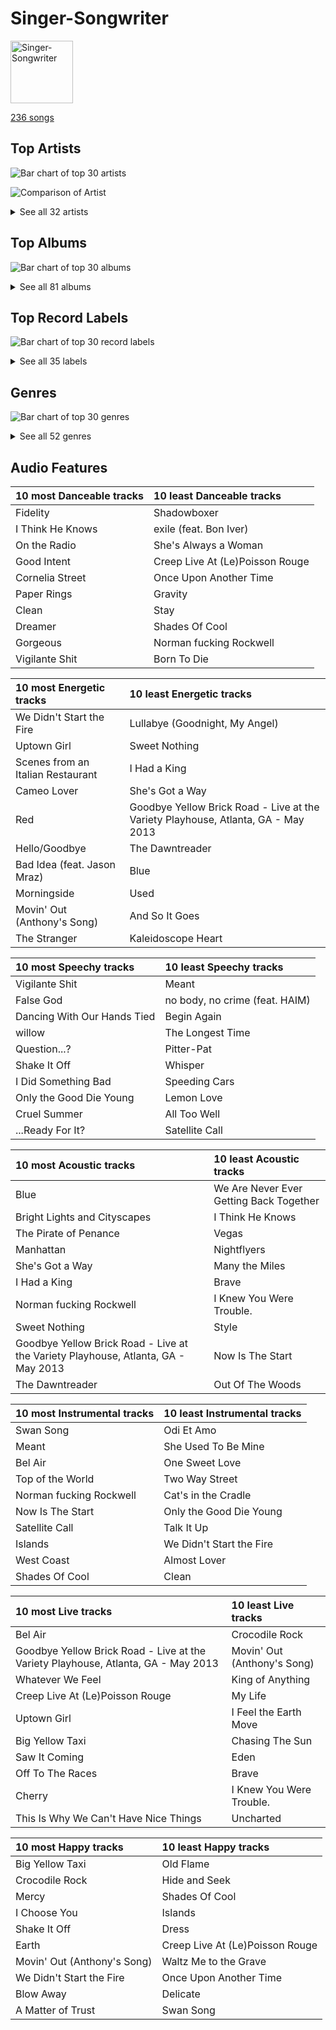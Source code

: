 # Singer-Songwriter


<img src="https://mosaic.scdn.co/640/ab67616d0000b273022b4010e20659300f42c375ab67616d0000b2730e402844f1b6be3102d339f2ab67616d0000b2733378545422c5257483f6230eab67616d0000b273db9c8abe838bbfb28ed5cc06" alt="Singer-Songwriter" width="100" />

[236 songs](singer_songwriter_tracks.md)

## Top Artists

![Bar chart of top 30 artists](../images/playlists/singer_songwriter/artists.png)

![Comparison of Artist](../images/playlists/singer_songwriter/artists_comparison.png)


<details>
<summary>See all 32 artists</summary>

|   Number of Tracks | Art                                                                                              | Artist                                         | 🔗                                                           |
|-------------------:|:-------------------------------------------------------------------------------------------------|:-----------------------------------------------|:------------------------------------------------------------|
|                 60 | <img src="https://i.scdn.co/image/ab6761610000e5eb0bae7cfd3b32b10154e0b8b3" alt="" width="50" /> | [Sara Bareilles](../artists/sara_bareilles.md) | [🔗](https://open.spotify.com/artist/2Sqr0DXoaYABbjBo9HaMkM) |
|                 56 | <img src="https://i.scdn.co/image/ab6761610000e5eb5a00969a4698c3132a15fbb0" alt="" width="50" /> | [Taylor Swift](../artists/taylor_swift.md)     | [🔗](https://open.spotify.com/artist/06HL4z0CvFAxyc27GXpf02) |
|                 22 | <img src="https://i.scdn.co/image/ab6761610000e5eb712c7643e8aa18a4aca6c811" alt="" width="50" /> | [Billy Joel](../artists/billy_joel.md)         | [🔗](https://open.spotify.com/artist/6zFYqv1mOsgBRQbae3JJ9e) |
|                 18 | <img src="https://i.scdn.co/image/ab6761610000e5ebc5903678d3db18e271e42be0" alt="" width="50" /> | [Lana Del Rey](../artists/lana_del_rey.md)     | [🔗](https://open.spotify.com/artist/00FQb4jTyendYWaN8pK0wa) |
|                  9 | <img src="https://i.scdn.co/image/ab6761610000e5eb5e92b1ddbbbc66454d44a2c4" alt="" width="50" /> | [Kimbra](../artists/kimbra.md)                 | [🔗](https://open.spotify.com/artist/6hk7Yq1DU9QcCCrz9uc0Ti) |
|                  8 | <img src="https://i.scdn.co/image/ab6761610000e5eb4622b02ee5bd6a21f50ca323" alt="" width="50" /> | Imogen Heap                                    | [🔗](https://open.spotify.com/artist/6Xb4ezwoAQC4516kI89nWz) |
|                  8 | <img src="https://i.scdn.co/image/68cfb061951dbd44c95422a54cb70baec0722ca3" alt="" width="50" /> | Joni Mitchell                                  | [🔗](https://open.spotify.com/artist/5hW4L92KnC6dX9t7tYM4Ve) |
|                  7 | <img src="https://i.scdn.co/image/ab6761610000e5eb271320bcc15789b23aa83a44" alt="" width="50" /> | Erin McCarley                                  | [🔗](https://open.spotify.com/artist/6Y4bCmUNPDKqc7dHkVvgim) |
|                  7 | <img src="https://i.scdn.co/image/15b7ee7550ed4472700d573803ff90f2967f84d1" alt="" width="50" /> | A Fine Frenzy                                  | [🔗](https://open.spotify.com/artist/5dTYaRzOn4rXGBLH052EeQ) |
|                  7 | <img src="https://i.scdn.co/image/ab6761610000e5eb83c74866e5bc047479cd3413" alt="" width="50" /> | Sammy Rae & The Friends                        | [🔗](https://open.spotify.com/artist/3lFDsTyYNPQc8WzJExnQWn) |
|                  6 | <img src="https://i.scdn.co/image/ab6761610000e5eb0a7388b95df960b5c0da8970" alt="" width="50" /> | Elton John                                     | [🔗](https://open.spotify.com/artist/3PhoLpVuITZKcymswpck5b) |
|                  5 | <img src="https://i.scdn.co/image/ab6761610000e5eb6eff35941dca1f9461944174" alt="" width="50" /> | Elizaveta                                      | [🔗](https://open.spotify.com/artist/2a9bCkqCkLvXM0s3uPvR7M) |
|                  4 | <img src="https://i.scdn.co/image/ab6761610000e5eba36a9f95d59ab791d5e897e9" alt="" width="50" /> | Regina Spektor                                 | [🔗](https://open.spotify.com/artist/3z6Gk257P9jNcZbBXJNX5i) |
|                  3 | <img src="https://i.scdn.co/image/9a03437da395d999755edacccc24779a97254b89" alt="" width="50" /> | Aslyn                                          | [🔗](https://open.spotify.com/artist/6seR0G84QQq1NIW844E7Qq) |
|                  3 | <img src="https://i.scdn.co/image/ab6761610000e5ebce8d5be6690c6964069ab8e0" alt="" width="50" /> | Jason Mraz                                     | [🔗](https://open.spotify.com/artist/4phGZZrJZRo4ElhRtViYdl) |
|                  2 | <img src="https://i.scdn.co/image/ab6761610000e5eba5fc004270bdfc9fee7f55f4" alt="" width="50" /> | Jon McLaughlin                                 | [🔗](https://open.spotify.com/artist/6z29S0IoiBJpSMP8plyCj7) |
|                  2 | <img src="https://i.scdn.co/image/813fde33623cbfd065053789cf1ffb22b55efd4a" alt="" width="50" /> | Carole King                                    | [🔗](https://open.spotify.com/artist/319yZVtYM9MBGqmSQnMyY6) |
|                  1 | <img src="https://i.scdn.co/image/ab6761610000e5eb9236c8060febc7d7fc7ea8c4" alt="" width="50" /> | Rachael Yamagata                               | [🔗](https://open.spotify.com/artist/7w0qj2HiAPIeUcoPogvOZ6) |
|                  1 | <img src="https://i.scdn.co/image/ab6761610000e5eb61769824ec381aca10903955" alt="" width="50" /> | Wyvern Lingo                                   | [🔗](https://open.spotify.com/artist/7etzKNDxaZ1LefgbGrexsN) |
|                  1 | <img src="https://i.scdn.co/image/ab6761610000e5ebb9fd176e4277aed3ced3e732" alt="" width="50" /> | Emily King                                     | [🔗](https://open.spotify.com/artist/6jlWj6y00bMQt8XoKuCjyZ) |
|                  1 | <img src="https://i.scdn.co/image/ab6761610000e5eb9bc0756eb16b241111bbc72b" alt="" width="50" /> | Colbie Caillat                                 | [🔗](https://open.spotify.com/artist/6aZyMrc4doVtZyKNilOmwu) |
|                  1 | <img src="https://i.scdn.co/image/ab6761610000e5eb07ccdb9ab1ac27384a990ff9" alt="" width="50" /> | Feist                                          | [🔗](https://open.spotify.com/artist/6CWTBjOJK75cTE8Xv8u1kj) |
|                  1 | <img src="https://i.scdn.co/image/ab6761610000e5eb1d8a4653fd6d0725521725bb" alt="" width="50" /> | James Smith                                    | [🔗](https://open.spotify.com/artist/543ccHFPnZfJMD8tRGPtu7) |
|                  1 | <img src="https://i.scdn.co/image/ab6761610000e5eb465e5c53b8387313f81218b3" alt="" width="50" /> | Gracie Abrams                                  | [🔗](https://open.spotify.com/artist/4tuJ0bMpJh08umKkEXKUI5) |
|                  1 | <img src="https://i.scdn.co/image/ab6761610000e5eba688abfbbed1037befa47232" alt="" width="50" /> | HAIM                                           | [🔗](https://open.spotify.com/artist/4Ui2kfOqGujY81UcPrb5KE) |
|                  1 | <img src="https://i.scdn.co/image/ab6761610000e5eb67be065df01f37a3880216be" alt="" width="50" /> | Bon Iver                                       | [🔗](https://open.spotify.com/artist/4LEiUm1SRbFMgfqnQTwUbQ) |
|                  1 | <img src="https://i.scdn.co/image/ab67616d0000b273743ebb11200358b5c050f542" alt="" width="50" /> | Harry Chapin                                   | [🔗](https://open.spotify.com/artist/42q4Ivs7tAiCZ5C7eG5q4c) |
|                  1 | <img src="https://i.scdn.co/image/ab6761610000e5ebf178cbda9bd9a389581ff021" alt="" width="50" /> | Fiona Apple                                    | [🔗](https://open.spotify.com/artist/3g2kUQ6tHLLbmkV7T4GPtL) |
|                  1 | <img src="https://i.scdn.co/image/ab6772690000c46c50e750d1aed632c37a450ffb" alt="" width="50" /> | Duffy                                          | [🔗](https://open.spotify.com/artist/37NqXwtb6nIEqRt4EJSoIO) |
|                  1 | <img src="https://i.scdn.co/image/ab6761610000e5eb5ec0ed4b4cd16649c0ded8a7" alt="" width="50" /> | Brandi Carlile                                 | [🔗](https://open.spotify.com/artist/2sG4zTOLvjKG1PSoOyf5Ej) |
|                  1 | <img src="https://i.scdn.co/image/ab6761610000e5ebba2945304f98466b7d67f261" alt="" width="50" /> | Birdy                                          | [🔗](https://open.spotify.com/artist/2WX2uTcsvV5OnS0inACecP) |
|                  1 | <img src="https://i.scdn.co/image/ab6761610000e5eb84edb8fc7e5a460d4e3664e5" alt="" width="50" /> | Carrie Manolakos                               | [🔗](https://open.spotify.com/artist/15ptZqEJWDBnhVx6fqaCWV) |

</details>


## Top Albums

![Bar chart of top 30 albums](../images/playlists/singer_songwriter/albums.png)


<details>
<summary>See all 81 albums</summary>

|   Number of Tracks | Art                                                                                              | Album                                       | 🔗                                                          |
|-------------------:|:-------------------------------------------------------------------------------------------------|:--------------------------------------------|:-----------------------------------------------------------|
|                 13 | <img src="https://i.scdn.co/image/ab67616d0000b2733fa3caf3da101e3cd28a53a6" alt="" width="50" /> | Kaleidoscope Heart                          | [🔗](https://open.spotify.com/album/627ukPRwYxyBREHxBq0vGJ) |
|                 12 | <img src="https://i.scdn.co/image/ab67616d0000b273022b4010e20659300f42c375" alt="" width="50" /> | The Blessed Unrest                          | [🔗](https://open.spotify.com/album/7lpbyGc4fHsQkBTsfWVBhp) |
|                 12 | <img src="https://i.scdn.co/image/ab67616d0000b2731c3e0a58f3ee28af2922e351" alt="" width="50" /> | Little Voice                                | [🔗](https://open.spotify.com/album/2Z9WUERfMjOgQ6ze9TcGbF) |
|                 10 | <img src="https://i.scdn.co/image/ab67616d0000b273da5d5aeeabacacc1263c0f4b" alt="" width="50" /> | reputation                                  | [🔗](https://open.spotify.com/album/6DEjYFkNZh67HP7R9PSZvv) |
|                 10 | <img src="https://i.scdn.co/image/ab67616d0000b27395f754318336a07e85ec59bc" alt="" width="50" /> | folklore                                    | [🔗](https://open.spotify.com/album/2fenSS68JI1h4Fo296JfGr) |
|                 10 | <img src="https://i.scdn.co/image/ab67616d0000b2739e7dad80eb4bb664ff9e6fc8" alt="" width="50" /> | Amidst the Chaos (Bonus Version)            | [🔗](https://open.spotify.com/album/5x2sDapUIdq0qk1ezff3gm) |
|                  8 | <img src="https://i.scdn.co/image/ab67616d0000b273e787cffec20aa2a396a61647" alt="" width="50" /> | Lover                                       | [🔗](https://open.spotify.com/album/1NAmidJlEaVgA3MpcPFYGq) |
|                  8 | <img src="https://i.scdn.co/image/ab67616d0000b2739abdf14e6058bd3903686148" alt="" width="50" /> | 1989                                        | [🔗](https://open.spotify.com/album/2QJmrSgbdM35R67eoGQo4j) |
|                  7 | <img src="https://i.scdn.co/image/ab67616d0000b273d0ec2db731952a7efabc6397" alt="" width="50" /> | Vows (Deluxe Version)                       | [🔗](https://open.spotify.com/album/6V9rvW05Um5bIHePPfeI8p) |
|                  7 | <img src="https://i.scdn.co/image/ab67616d0000b273bb54dde68cd23e2a268ae0f5" alt="" width="50" /> | Midnights                                   | [🔗](https://open.spotify.com/album/151w1FgRZfnKZA9FEcg9Z3) |
|                  7 | <img src="https://i.scdn.co/image/ab67616d0000b2734280a158a96c9b0274eb7e99" alt="" width="50" /> | Love, Save The Empty                        | [🔗](https://open.spotify.com/album/1tF7625TFqvfzMbappj1pQ) |
|                  6 | <img src="https://i.scdn.co/image/ab67616d0000b2737acf0cb659dceb25ddbfd39a" alt="" width="50" /> | What's Inside: Songs from Waitress          | [🔗](https://open.spotify.com/album/1s6codM2ZAB008t9GTyaEk) |
|                  6 | <img src="https://i.scdn.co/image/ab67616d0000b273a1c37f3fd969287c03482c3b" alt="" width="50" /> | Born To Die                                 | [🔗](https://open.spotify.com/album/4X8hAqIWpQyQks2yRhyqs4) |
|                  5 | <img src="https://i.scdn.co/image/ab67616d0000b2738a6dbac0b74bd2484189ea5f" alt="" width="50" /> | The Stranger                                | [🔗](https://open.spotify.com/album/3IILMjMMnoN2sKzgesX8KV) |
|                  5 | <img src="https://i.scdn.co/image/ab67616d0000b2731cb638deee3de9a9060ca6aa" alt="" width="50" /> | Once Upon Another Time                      | [🔗](https://open.spotify.com/album/1PrqYZJRzGNf8AsSOraxnZ) |
|                  4 | <img src="https://i.scdn.co/image/ab67616d0000b273c1b7ec01d1c069683ddbe76e" alt="" width="50" /> | The Good Life                               | [🔗](https://open.spotify.com/album/2xCZSSa0kfIJFDhQR8bYar) |
|                  4 | <img src="https://i.scdn.co/image/ab67616d0000b27396384c98ac4f3e7c2440f5b5" alt="" width="50" /> | Red                                         | [🔗](https://open.spotify.com/album/1EoDsNmgTLtmwe1BDAVxV5) |
|                  4 | <img src="https://i.scdn.co/image/ab67616d0000b27317dc79c9dc42ed849bba7020" alt="" width="50" /> | Ellipse                                     | [🔗](https://open.spotify.com/album/5AYKGPzPBJNHeKehCxMaq0) |
|                  4 | <img src="https://i.scdn.co/image/ab67616d0000b273156f329b3c2b3ce752d9e614" alt="" width="50" /> | Beatrix Runs                                | [🔗](https://open.spotify.com/album/7HsPaYQbCYnxosF5WiSlEA) |
|                  3 | <img src="https://i.scdn.co/image/ab67616d0000b2731624590458126fc8b8c64c2f" alt="" width="50" /> | Ultraviolence (Deluxe)                      | [🔗](https://open.spotify.com/album/1ORxRsK3MrSLvh7VQTF01F) |
|                  3 | <img src="https://i.scdn.co/image/ab67616d0000b273866872ba52cf201fc33995cc" alt="" width="50" /> | Speak for Yourself                          | [🔗](https://open.spotify.com/album/0t0Cr8jA63wlm8nWj7qfvJ) |
|                  3 | <img src="https://i.scdn.co/image/ab67616d0000b273b4844a368bd9679f1db5a4fb" alt="" width="50" /> | Song to a Seagull                           | [🔗](https://open.spotify.com/album/6rg3WTvmv68Vd6tgR0yS0E) |
|                  3 | <img src="https://i.scdn.co/image/ab67616d0000b273119ad2ebc0d33edf847ed8c6" alt="" width="50" /> | One Cell In The Sea                         | [🔗](https://open.spotify.com/album/0Ot7MEgreG2R93aN42M9iK) |
|                  3 | <img src="https://i.scdn.co/image/ab67616d0000b273879e9318cb9f4e05ee552ac9" alt="" width="50" /> | Norman Fucking Rockwell!                    | [🔗](https://open.spotify.com/album/5XpEKORZ4y6OrCZSKsi46A) |
|                  3 | <img src="https://i.scdn.co/image/ab67616d0000b2730e402844f1b6be3102d339f2" alt="" width="50" /> | Lemon Love                                  | [🔗](https://open.spotify.com/album/5YToJrWwzdA6W2NxxDoteE) |
|                  3 | <img src="https://i.scdn.co/image/ab67616d0000b2737b25c072237f29ee50025fdc" alt="" width="50" /> | Fearless                                    | [🔗](https://open.spotify.com/album/2dqn5yOQWdyGwOpOIi9O4x) |
|                  3 | <img src="https://i.scdn.co/image/ab67616d0000b273e7b8e0abcd5cdc4c8b5a238c" alt="" width="50" /> | Bomb In A Birdcage                          | [🔗](https://open.spotify.com/album/07IV5RxLvAUeZbcPm4zOzn) |
|                  3 | <img src="https://i.scdn.co/image/ab67616d0000b273e9f77be85457110ebf304da7" alt="" width="50" /> | Blue                                        | [🔗](https://open.spotify.com/album/1vz94WpXDVYIEGja8cjFNa) |
|                  3 | <img src="https://i.scdn.co/image/ab67616d0000b2732d81f491319b86356eb10c4e" alt="" width="50" /> | Begin to Hope                               | [🔗](https://open.spotify.com/album/4L4tcx3itXbtx5kuchKhFE) |
|                  2 | <img src="https://i.scdn.co/image/ab67616d0000b27333b8541201f1ef38941024be" alt="" width="50" /> | evermore                                    | [🔗](https://open.spotify.com/album/2Xoteh7uEpea4TohMxjtaq) |
|                  2 | <img src="https://i.scdn.co/image/ab67616d0000b2730f2e51f7121539e221c51161" alt="" width="50" /> | We Sing. We Dance. We Steal Things.         | [🔗](https://open.spotify.com/album/04G0YylSjvDQZrjOfE5jA5) |
|                  2 | <img src="https://i.scdn.co/image/ab67616d0000b2736ce61113662ecf693b605ee5" alt="" width="50" /> | The Stranger (Legacy Edition)               | [🔗](https://open.spotify.com/album/1Mhn9VosyjtWn4dMPFlna6) |
|                  2 | <img src="https://i.scdn.co/image/ab67616d0000b27323350feac07f56d8b96f33d5" alt="" width="50" /> | Tapestry                                    | [🔗](https://open.spotify.com/album/12n11cgnpjXKLeqrnIERoS) |
|                  2 | <img src="https://i.scdn.co/image/ab67616d0000b2731946747b8692919f98918ec4" alt="" width="50" /> | Storm Front                                 | [🔗](https://open.spotify.com/album/1Vw2uoVkLAJFVViJ1QyK1D) |
|                  2 | <img src="https://i.scdn.co/image/ab67616d0000b273e11a75a2f2ff39cec788a015" alt="" width="50" /> | Speak Now                                   | [🔗](https://open.spotify.com/album/5MfAxS5zz8MlfROjGQVXhy) |
|                  2 | <img src="https://i.scdn.co/image/ab67616d0000b273d81c87cd4fa07351a5d14a71" alt="" width="50" /> | River Of Dreams                             | [🔗](https://open.spotify.com/album/4HPnwQJAEvTY910q4RNeOu) |
|                  2 | <img src="https://i.scdn.co/image/ab67616d0000b273db9c8abe838bbfb28ed5cc06" alt="" width="50" /> | Piano Man                                   | [🔗](https://open.spotify.com/album/77ErLrVvYETIlQJHAwhfIH) |
|                  2 | <img src="https://i.scdn.co/image/ab67616d0000b27395e2fd1accb339fa14878190" alt="" width="50" /> | Lust For Life                               | [🔗](https://open.spotify.com/album/7xYiTrbTL57QO0bb4hXIKo) |
|                  2 | <img src="https://i.scdn.co/image/ab67616d0000b273f72f1e38e9bd48f18a17ed9b" alt="" width="50" /> | Goodbye Yellow Brick Road (Remastered)      | [🔗](https://open.spotify.com/album/5WupqgR68HfuHt3BMJtgun) |
|                  2 | <img src="https://i.scdn.co/image/ab67616d0000b273814cbc4746358a25c84c62e7" alt="" width="50" /> | An Innocent Man                             | [🔗](https://open.spotify.com/album/3R3x4zIabsvpD3yxqLaUpc) |
|                  2 | <img src="https://i.scdn.co/image/ab67616d0000b2731d4675d5a0345bb93686e4b6" alt="" width="50" /> | 52nd Street                                 | [🔗](https://open.spotify.com/album/1HmCO8VK98AU6EXPOjGYyI) |
|                  1 | <img src="https://i.scdn.co/image/ab67616d0000b27355c38bc34d1fe852f2657c2e" alt="" width="50" /> | minor                                       | [🔗](https://open.spotify.com/album/2UZw04wDxLVceADw2Gi1Qy) |
|                  1 | <img src="https://i.scdn.co/image/ab67616d0000b273d7fb3e4c63020039d1cff6b2" alt="" width="50" /> | Young And Beautiful                         | [🔗](https://open.spotify.com/album/1D92WOHWUI2AGQCCdplcXL) |
|                  1 | <img src="https://i.scdn.co/image/ab67616d0000b2736668cca4cf49b642d43316e5" alt="" width="50" /> | Whatever We Feel                            | [🔗](https://open.spotify.com/album/5Lg9bnBTPSu0Xg7MRERveZ) |
|                  1 | <img src="https://i.scdn.co/image/ab67616d0000b273315994fdfb86d9bcb40337ba" alt="" width="50" /> | Verities & Balderdash                       | [🔗](https://open.spotify.com/album/3nta4nhqWoWjc6LmHIB0kT) |
|                  1 | <img src="https://i.scdn.co/image/ab67616d0000b273d1731f2c0e1c2c8957f35c76" alt="" width="50" /> | Turnstiles                                  | [🔗](https://open.spotify.com/album/7GiLfxL1su3MSqz7pmKMZi) |
|                  1 | <img src="https://i.scdn.co/image/ab67616d0000b273b254ca0983d65ede8e3d2f7a" alt="" width="50" /> | Tidal                                       | [🔗](https://open.spotify.com/album/5gVBXH8MT6zfdRkjp7qT18) |
|                  1 | <img src="https://i.scdn.co/image/ab67616d0000b2736fbd5300d0f51be963360367" alt="" width="50" /> | The Widow Knows E.P.                        | [🔗](https://open.spotify.com/album/548WnictHrfJKj2u6tXqFe) |
|                  1 | <img src="https://i.scdn.co/image/ab67616d0000b273b17d3cdd360973516ade9e6d" alt="" width="50" /> | The Reminder                                | [🔗](https://open.spotify.com/album/7bTdGfczXffzzNE9ssJj4Z) |
|                  1 | <img src="https://i.scdn.co/image/ab67616d0000b273e5e5f24cf490dfc7041eafc3" alt="" width="50" /> | The Nylon Curtain                           | [🔗](https://open.spotify.com/album/50bajZpetfL5T0iRCOR74J) |
|                  1 | <img src="https://i.scdn.co/image/ab67616d0000b27369b3dd10eee85bb2652c3b05" alt="" width="50" /> | The Golden Echo                             | [🔗](https://open.spotify.com/album/66hoUkjxM7tVQwu7bZocwP) |
|                  1 | <img src="https://i.scdn.co/image/ab67616d0000b273800f95060baebdd6aea0f4b9" alt="" width="50" /> | The Bridge                                  | [🔗](https://open.spotify.com/album/2fRxSC6FtiAkhEDVZr2seH) |
|                  1 | <img src="https://i.scdn.co/image/ab67616d0000b273cf31c7be8a9eea69d98c37c4" alt="" width="50" /> | Sides                                       | [🔗](https://open.spotify.com/album/5alIr9JGPvOQwPLphm0beJ) |
|                  1 | <img src="https://i.scdn.co/image/ab67616d0000b2730c97441be2b2856cbda9bcdf" alt="" width="50" /> | Saw It Coming                               | [🔗](https://open.spotify.com/album/0SPZ4equvZdVOPzOYrS8pJ) |
|                  1 | <img src="https://i.scdn.co/image/ab67616d0000b27387c95c59b33bdfdafc25a813" alt="" width="50" /> | Rockferry                                   | [🔗](https://open.spotify.com/album/6freV6eqxuFjSr3E93Oqtz) |
|                  1 | <img src="https://i.scdn.co/image/ab67616d0000b273a7613d346501b828b56a0bc3" alt="" width="50" /> | Red (Deluxe Edition)                        | [🔗](https://open.spotify.com/album/1KlU96Hw9nlvqpBPlSqcTV) |
|                  1 | <img src="https://i.scdn.co/image/ab67616d0000b273d56201d2b07c5950c540f0c8" alt="" width="50" /> | Primal Heart                                | [🔗](https://open.spotify.com/album/4pj0BkJ7u39i009oqe8V79) |
|                  1 | <img src="https://i.scdn.co/image/ab67616d0000b2734123029b8c0648e8f1fad18a" alt="" width="50" /> | Paradise                                    | [🔗](https://open.spotify.com/album/1JnjcAIKQ9TSJFVFierTB8) |
|                  1 | <img src="https://i.scdn.co/image/ab67616d0000b2732cf1dcc65396176307f23524" alt="" width="50" /> | PINES                                       | [🔗](https://open.spotify.com/album/1876e9QcHkJ3Hgo4NqKXBN) |
|                  1 | <img src="https://i.scdn.co/image/ab67616d0000b2735da1093d047cc15eb66d27cf" alt="" width="50" /> | OK Now                                      | [🔗](https://open.spotify.com/album/3fKJJQFV6a61fnKYDDj2LU) |
|                  1 | <img src="https://i.scdn.co/image/ab67616d0000b2738d0e2c824f8328bf7caf1b19" alt="" width="50" /> | Messenger                                   | [🔗](https://open.spotify.com/album/3yQJY0tg0M2rQwWYUgkVQp) |
|                  1 | <img src="https://i.scdn.co/image/ab67616d0000b273d03ab2da904d8251a87bbc31" alt="" width="50" /> | Madman Across The Water                     | [🔗](https://open.spotify.com/album/2OZbaW9tgO62ndm375lFZr) |
|                  1 | <img src="https://i.scdn.co/image/ab67616d0000b2739f48d446654c7b8b9b7bc58b" alt="" width="50" /> | Little Love - EP                            | [🔗](https://open.spotify.com/album/2PLM1yTphJeFZg01Xiaumc) |
|                  1 | <img src="https://i.scdn.co/image/ab67616d0000b2730058fcf8f649ae1b05f6c163" alt="" width="50" /> | Ladies of the Canyon                        | [🔗](https://open.spotify.com/album/7JOdtLDLyXJIppDRB7kxr9) |
|                  1 | <img src="https://i.scdn.co/image/ab67616d0000b273ae62cadb0b437ff1c5ea0310" alt="" width="50" /> | Jackie Onassis                              | [🔗](https://open.spotify.com/album/3RaVt6xWjSVMFrMdLqoDrN) |
|                  1 | <img src="https://i.scdn.co/image/ab67616d0000b27327c371084dee1b83e614798d" alt="" width="50" /> | Indiana                                     | [🔗](https://open.spotify.com/album/2UpO4j1Zpptiwk3wbUIWmU) |
|                  1 | <img src="https://i.scdn.co/image/ab67616d0000b2733009007708ab5134936a58b3" alt="" width="50" /> | Honky Chateau                               | [🔗](https://open.spotify.com/album/2ei2X6ghPnw7YRwQtAH075) |
|                  1 | <img src="https://i.scdn.co/image/ab67616d0000b273a3b3f48ca81acacb3ad4ec8a" alt="" width="50" /> | Honeymoon                                   | [🔗](https://open.spotify.com/album/2DpEBrjCur1ythIZ10gJWw) |
|                  1 | <img src="https://i.scdn.co/image/ab67616d0000b273fcfd8d2e1bb9f0d4fbe5794d" alt="" width="50" /> | Happenstance (Deluxe Version)               | [🔗](https://open.spotify.com/album/66p6CIMdxQFO3Igg9xo14a) |
|                  1 | <img src="https://i.scdn.co/image/ab67616d0000b27389d2970ad135571a0243ca31" alt="" width="50" /> | Goodnight And Go                            | [🔗](https://open.spotify.com/album/3JYjYjUAoBjxXr1W8eDVLV) |
|                  1 | <img src="https://i.scdn.co/image/ab67616d0000b27322d5199692d318c28d6c7d9b" alt="" width="50" /> | Glass Houses                                | [🔗](https://open.spotify.com/album/5sztejERqpktXEdemlUvU5) |
|                  1 | <img src="https://i.scdn.co/image/ab67616d0000b273a48964b5d9a3d6968ae3e0de" alt="" width="50" /> | Fearless (Taylor's Version)                 | [🔗](https://open.spotify.com/album/4hDok0OAJd57SGIT8xuWJH) |
|                  1 | <img src="https://i.scdn.co/image/ab67616d0000b2738c8d5428b693308705e7caca" alt="" width="50" /> | Far                                         | [🔗](https://open.spotify.com/album/5t0lQDPLF22wmWCtSZkIVv) |
|                  1 | <img src="https://i.scdn.co/image/ab67616d0000b2734b292ed7c7360a04d3d6b74a" alt="" width="50" /> | Elton John                                  | [🔗](https://open.spotify.com/album/69P9Ro0W286yLFgYwrGVN0) |
|                  1 | <img src="https://i.scdn.co/image/ab67616d0000b273f67fbf0d465cca2b3e25af96" alt="" width="50" /> | Don't Shoot Me I'm Only The Piano Player    | [🔗](https://open.spotify.com/album/1reJ8DttK5EGwdyf7y9FBR) |
|                  1 | <img src="https://i.scdn.co/image/ab67616d0000b273ba49075f7bba31bdadbdf012" alt="" width="50" /> | Creep Live At (Le)Poisson Rouge             | [🔗](https://open.spotify.com/album/3tzHjGnv1WpG78SzgRKFIi) |
|                  1 | <img src="https://i.scdn.co/image/ab67616d0000b273909f0333c8c1a821a7eea703" alt="" width="50" /> | Court and Spark                             | [🔗](https://open.spotify.com/album/2akjxkzFolkeV72Yyv5KrM) |
|                  1 | <img src="https://i.scdn.co/image/ab67616d0000b273431daec5815fd0255437b43b" alt="" width="50" /> | Cold Spring Harbor                          | [🔗](https://open.spotify.com/album/274rMlKrr22086ohmwAJZA) |
|                  1 | <img src="https://i.scdn.co/image/ab67616d0000b27338216a01881aff4e54a0850d" alt="" width="50" /> | Brave Enough: Live at the Variety Playhouse | [🔗](https://open.spotify.com/album/7L4ZgnQqEhCEsV9GnMeXtE) |
|                  1 | <img src="https://i.scdn.co/image/ab67616d0000b273cdebae610076f51e8b7b20f4" alt="" width="50" /> | Birdy                                       | [🔗](https://open.spotify.com/album/1WGjSVIw0TVfbp5KrOFiP0) |
|                  1 | <img src="https://i.scdn.co/image/ab67616d0000b273f5aac98410fb9e64e29827d4" alt="" width="50" /> | Bear Creek                                  | [🔗](https://open.spotify.com/album/5b8YTIrc88vdnfRguZqvVE) |

</details>


## Top Record Labels

![Bar chart of top 30 record labels](../images/playlists/singer_songwriter/labels.png)


<details>
<summary>See all 35 labels</summary>

|   Number of Tracks | Label                                                                                                       |
|-------------------:|:------------------------------------------------------------------------------------------------------------|
|                 61 | [Epic](../labels/epic.md)                                                                                   |
|                 28 | [Taylor Swift](../labels/taylor_swift.md)                                                                   |
|                 28 | [Big Machine Records](../labels/big_machine_records.md)                                                     |
|                 23 | [Columbia](../labels/columbia.md)                                                                           |
|                 18 | [Polydor Records](../labels/polydor_records.md)                                                             |
|                  9 | [Warner Records](../labels/warner_records.md)                                                               |
|                  9 | [Rhino](../labels/rhino.md)                                                                                 |
|                  7 | [Virgin Records](../labels/virgin_records.md)                                                               |
|                  7 | [Universal (MT)](../labels/universal__mt_.md)                                                               |
|                  7 | [Nettwerk Records](../labels/nettwerk_records.md)                                                           |
|                  4 | [Universal Music LLC](../labels/universal_music_llc.md)                                                     |
|                  4 | [Sire](../labels/sire.md)                                                                                   |
|                  4 | [RCA Records Label](../labels/rca_records_label.md)                                                         |
|                  4 | [Legacy](../labels/legacy.md)                                                                               |
|                  4 | [EMI](../labels/emi.md)                                                                                     |
|                  3 | [UMC (Universal Music Catalogue)](../labels/umc__universal_music_catalogue_.md)                             |
|                  3 | [Sony BMG Music UK](../labels/sony_bmg_music_uk.md)                                                         |
|                  3 | [Capitol Records](../labels/capitol_records.md)                                                             |
|                  2 | [Ode](../labels/ode.md)                                                                                     |
|                  2 | [Island Def Jam](../labels/island_def_jam.md)                                                               |
|                  2 | [Atlantic Records](../labels/atlantic_records.md)                                                           |
|                  2 | [ATG](../labels/atg.md)                                                                                     |
|                  1 | [under exclusive license to Interscope Records](../labels/under_exclusive_license_to_interscope_records.md) |
|                  1 | [Wyvern Lingo](../labels/wyvern_lingo.md)                                                                   |
|                  1 | [Work](../labels/work.md)                                                                                   |
|                  1 | [Universal Music Division Polydor](../labels/universal_music_division_polydor.md)                           |
|                  1 | [RCA Victor](../labels/rca_victor.md)                                                                       |
|                  1 | [Private Music](../labels/private_music.md)                                                                 |
|                  1 | [Gracie Abrams](../labels/gracie_abrams.md)                                                                 |
|                  1 | [Flower Army Records](../labels/flower_army_records.md)                                                     |
|                  1 | [Elektra](../labels/elektra.md)                                                                             |
|                  1 | [Clean Slate](../labels/clean_slate.md)                                                                     |
|                  1 | [Carrie Manolakos](../labels/carrie_manolakos.md)                                                           |
|                  1 | [Atlantic Records UK](../labels/atlantic_records_uk.md)                                                     |
|                  1 | [ATO Records](../labels/ato_records.md)                                                                     |

</details>


## Genres

![Bar chart of top 30 genres](../images/playlists/singer_songwriter/genres.png)


<details>
<summary>See all 52 genres</summary>

|   Number of Tracks | Genre                                               |
|-------------------:|:----------------------------------------------------|
|                137 | [pop](../genres/pop.md)                             |
|                 82 | [acoustic pop](../genres/acoustic_pop.md)           |
|                 80 | [lilith](../genres/lilith.md)                       |
|                 71 | [neo mellow](../genres/neo_mellow.md)               |
|                 63 | [pop rock](../genres/pop_rock.md)                   |
|                 59 | [hollywood](../genres/hollywood.md)                 |
|                 35 | [singer-songwriter](../genres/singer_songwriter.md) |
|                 35 | piano rock                                          |
|                 31 | [mellow gold](../genres/mellow_gold.md)             |
|                 25 | [soft rock](../genres/soft_rock.md)                 |
|                 25 | [classic rock](../genres/classic_rock.md)           |
|                 24 | [rock](../genres/rock.md)                           |
|                 22 | indie pop                                           |
|                 18 | [art pop](../genres/art_pop.md)                     |
|                 12 | folk                                                |
|                 11 | folk rock                                           |
|                  9 | nz pop                                              |
|                  9 | [electropop](../genres/electropop.md)               |
|                  9 | bergen indie                                        |
|                  8 | nyc pop                                             |
|                  8 | metropopolis                                        |
|                  8 | indie r&b                                           |
|                  8 | etherpop                                            |
|                  8 | canadian singer-songwriter                          |
|                  6 | glam rock                                           |
|                  5 | deep indie singer-songwriter                        |
|                  4 | anti-folk                                           |
|                  3 | viral pop                                           |
|                  3 | neo soul                                            |
|                  2 | indy indie                                          |
|                  2 | indiecoustica                                       |
|                  2 | chamber pop                                         |
|                  2 | brill building pop                                  |
|                  2 | [adult standards](../genres/adult_standards.md)     |
|                  1 | urban contemporary                                  |
|                  1 | uk pop                                              |
|                  1 | [r&b](../genres/r_b.md)                             |
|                  1 | pop soul                                            |
|                  1 | permanent wave                                      |
|                  1 | new americana                                       |
|                  1 | modern folk rock                                    |
|                  1 | irish pop                                           |
|                  1 | indie soul                                          |
|                  1 | funk                                                |
|                  1 | europop                                             |
|                  1 | dark pop                                            |
|                  1 | [dance pop](../genres/dance_pop.md)                 |
|                  1 | country rock                                        |
|                  1 | canadian pop                                        |
|                  1 | canadian indie                                      |
|                  1 | british soul                                        |
|                  1 | alt z                                               |

</details>


## Audio Features

| 10 most Danceable tracks   | 10 least Danceable tracks       |
|:---------------------------|:--------------------------------|
| Fidelity                   | Shadowboxer                     |
| I Think He Knows           | exile (feat. Bon Iver)          |
| On the Radio               | She's Always a Woman            |
| Good Intent                | Creep Live At (Le)Poisson Rouge |
| Cornelia Street            | Once Upon Another Time          |
| Paper Rings                | Gravity                         |
| Clean                      | Stay                            |
| Dreamer                    | Shades Of Cool                  |
| Gorgeous                   | Norman fucking Rockwell         |
| Vigilante Shit             | Born To Die                     |

| 10 most Energetic tracks          | 10 least Energetic tracks                                                         |
|:----------------------------------|:----------------------------------------------------------------------------------|
| We Didn't Start the Fire          | Lullabye (Goodnight, My Angel)                                                    |
| Uptown Girl                       | Sweet Nothing                                                                     |
| Scenes from an Italian Restaurant | I Had a King                                                                      |
| Cameo Lover                       | She's Got a Way                                                                   |
| Red                               | Goodbye Yellow Brick Road - Live at the Variety Playhouse, Atlanta, GA - May 2013 |
| Hello/Goodbye                     | The Dawntreader                                                                   |
| Bad Idea (feat. Jason Mraz)       | Blue                                                                              |
| Morningside                       | Used                                                                              |
| Movin' Out (Anthony's Song)       | And So It Goes                                                                    |
| The Stranger                      | Kaleidoscope Heart                                                                |

| 10 most Speechy tracks      | 10 least Speechy tracks        |
|:----------------------------|:-------------------------------|
| Vigilante Shit              | Meant                          |
| False God                   | no body, no crime (feat. HAIM) |
| Dancing With Our Hands Tied | Begin Again                    |
| willow                      | The Longest Time               |
| Question...?                | Pitter-Pat                     |
| Shake It Off                | Whisper                        |
| I Did Something Bad         | Speeding Cars                  |
| Only the Good Die Young     | Lemon Love                     |
| Cruel Summer                | All Too Well                   |
| ...Ready For It?            | Satellite Call                 |

| 10 most Acoustic tracks                                                           | 10 least Acoustic tracks                |
|:----------------------------------------------------------------------------------|:----------------------------------------|
| Blue                                                                              | We Are Never Ever Getting Back Together |
| Bright Lights and Cityscapes                                                      | I Think He Knows                        |
| The Pirate of Penance                                                             | Vegas                                   |
| Manhattan                                                                         | Nightflyers                             |
| She's Got a Way                                                                   | Many the Miles                          |
| I Had a King                                                                      | Brave                                   |
| Norman fucking Rockwell                                                           | I Knew You Were Trouble.                |
| Sweet Nothing                                                                     | Style                                   |
| Goodbye Yellow Brick Road - Live at the Variety Playhouse, Atlanta, GA - May 2013 | Now Is The Start                        |
| The Dawntreader                                                                   | Out Of The Woods                        |

| 10 most Instrumental tracks   | 10 least Instrumental tracks   |
|:------------------------------|:-------------------------------|
| Swan Song                     | Odi Et Amo                     |
| Meant                         | She Used To Be Mine            |
| Bel Air                       | One Sweet Love                 |
| Top of the World              | Two Way Street                 |
| Norman fucking Rockwell       | Cat's in the Cradle            |
| Now Is The Start              | Only the Good Die Young        |
| Satellite Call                | Talk It Up                     |
| Islands                       | We Didn't Start the Fire       |
| West Coast                    | Almost Lover                   |
| Shades Of Cool                | Clean                          |

| 10 most Live tracks                                                               | 10 least Live tracks        |
|:----------------------------------------------------------------------------------|:----------------------------|
| Bel Air                                                                           | Crocodile Rock              |
| Goodbye Yellow Brick Road - Live at the Variety Playhouse, Atlanta, GA - May 2013 | Movin' Out (Anthony's Song) |
| Whatever We Feel                                                                  | King of Anything            |
| Creep Live At (Le)Poisson Rouge                                                   | My Life                     |
| Uptown Girl                                                                       | I Feel the Earth Move       |
| Big Yellow Taxi                                                                   | Chasing The Sun             |
| Saw It Coming                                                                     | Eden                        |
| Off To The Races                                                                  | Brave                       |
| Cherry                                                                            | I Knew You Were Trouble.    |
| This Is Why We Can't Have Nice Things                                             | Uncharted                   |

| 10 most Happy tracks        | 10 least Happy tracks           |
|:----------------------------|:--------------------------------|
| Big Yellow Taxi             | Old Flame                       |
| Crocodile Rock              | Hide and Seek                   |
| Mercy                       | Shades Of Cool                  |
| I Choose You                | Islands                         |
| Shake It Off                | Dress                           |
| Earth                       | Creep Live At (Le)Poisson Rouge |
| Movin' Out (Anthony's Song) | Waltz Me to the Grave           |
| We Didn't Start the Fire    | Once Upon Another Time          |
| Blow Away                   | Delicate                        |
| A Matter of Trust           | Swan Song                       |
